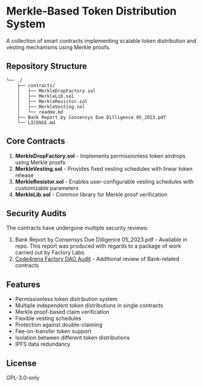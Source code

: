 # Merkle-Based Token Distribution System

A collection of smart contracts implementing scalable token distribution and vesting mechanisms using Merkle proofs.

## Repository Structure

```
└── ./
    ├── contracts/
    │   ├── MerkleDropFactory.sol
    │   ├── MerkleLib.sol
    │   ├── MerkleResistor.sol
    │   ├── MerkleVesting.sol
    │   └── readme.md
    ├── Bank Report by Consensys Due Dilligence 05_2023.pdf 
    └── LICENSE.md
```

## Core Contracts

1. **MerkleDropFactory.sol** - Implements permissionless token airdrops using Merkle proofs
2. **MerkleVesting.sol** - Provides fixed vesting schedules with linear token release
3. **MerkleResistor.sol** - Enables user-configurable vesting schedules with customizable parameters
4. **MerkleLib.sol** - Common library for Merkle proof verification

## Security Audits

The contracts have undergone multiple security reviews:

1. Bank Report by Consensys Due Dilligence 05_2023.pdf - Available in repo. This report was produced with regards to a package of work carried out by Factory Labs. 
2. [Code4rena Factory DAO Audit](https://code4rena.com/reports/2022-05-factorydao) - Additional review of Bank-related contracts

## Features

- Permissionless token distribution system
- Multiple independent token distributions in single contracts
- Merkle proof-based claim verification
- Flexible vesting schedules
- Protection against double-claiming
- Fee-on-transfer token support
- Isolation between different token distributions
- IPFS data redundancy

## License

GPL-3.0-only
